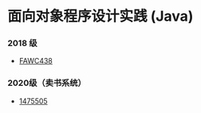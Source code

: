 # 面向对象程序设计实践 (Java)

### 2018 级

* [FAWC438](https://github.com/FAWC438/Java-Course-Design)

### 2020级（卖书系统）
* [1475505](https://github.com/1475505/Awesome-BUPT-eBookStore)
